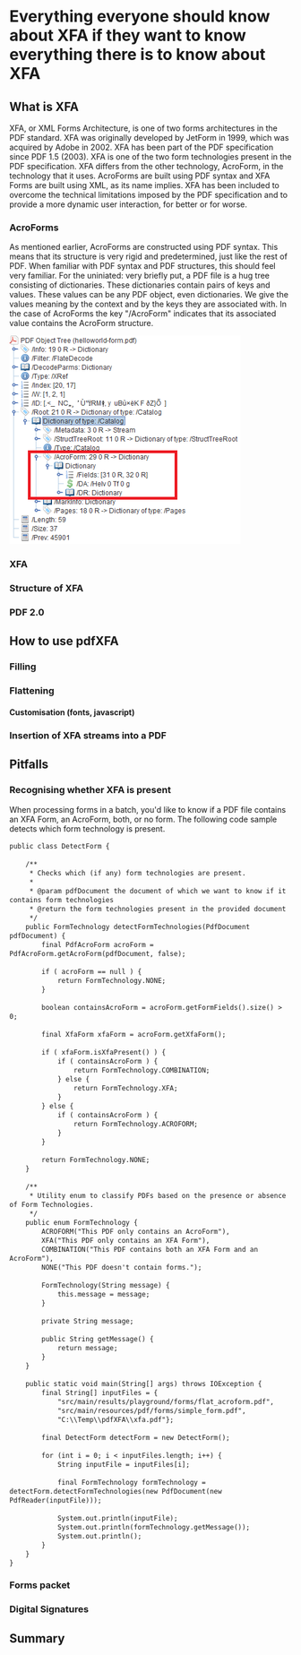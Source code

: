 # Everything everyone should know about XFA if they want to know everything there is to know about XFA



## What is XFA

XFA, or XML Forms Architecture, is one of two forms architectures in the PDF standard. XFA was originally developed by JetForm in 1999, which was acquired by Adobe in 2002. XFA has been part of the PDF specification since PDF 1.5 (2003). XFA is one of the two form technologies present in the PDF specification. XFA differs from the other technology, AcroForm, in the technology that it uses. AcroForms are built using PDF syntax and XFA Forms are built using XML, as its name implies. XFA has been included to overcome the technical limitations imposed by the PDF specification and to provide a more dynamic user interaction, for better or for worse.

### AcroForms

As mentioned earlier, AcroForms are constructed using PDF syntax. This means that its structure is very rigid and predetermined, just like the rest of PDF. When familiar with PDF syntax and PDF structures, this should feel very familiar. For the uniniated: very briefly put, a PDF file is a hug tree consisting of dictionaries. These dictionaries contain pairs of keys and values. These values can be any PDF object, even dictionaries. We give the values meaning by the context and by the keys they are associated with. In the case of AcroForms the key "/AcroForm" indicates that its associated value contains the AcroForm structure.

![Screenshot highlighting the AcroForm entry](img/001_ACROFORM.png)



### XFA

### Structure of XFA

### PDF 2.0

## How to use pdfXFA

### Filling

### Flattening

#### Customisation (fonts, javascript)

### Insertion of XFA streams into a PDF

## Pitfalls

### Recognising whether XFA is present

When processing forms in a batch, you'd like to know if a PDF file contains an XFA Form, an AcroForm, both, or no form. The following code sample detects which form technology is present. 

```
public class DetectForm {

    /**
     * Checks which (if any) form technologies are present.
     *
     * @param pdfDocument the document of which we want to know if it contains form technologies
     * @return the form technologies present in the provided document
     */
    public FormTechnology detectFormTechnologies(PdfDocument pdfDocument) {
        final PdfAcroForm acroForm = PdfAcroForm.getAcroForm(pdfDocument, false);

        if ( acroForm == null ) {
            return FormTechnology.NONE;
        }

        boolean containsAcroForm = acroForm.getFormFields().size() > 0;

        final XfaForm xfaForm = acroForm.getXfaForm();

        if ( xfaForm.isXfaPresent() ) {
            if ( containsAcroForm ) {
                return FormTechnology.COMBINATION;
            } else {
                return FormTechnology.XFA;
            }
        } else {
            if ( containsAcroForm ) {
                return FormTechnology.ACROFORM;
            }
        }

        return FormTechnology.NONE;
    }

    /**
     * Utility enum to classify PDFs based on the presence or absence of Form Technologies.
     */
    public enum FormTechnology {
        ACROFORM("This PDF only contains an AcroForm"),
        XFA("This PDF only contains an XFA Form"),
        COMBINATION("This PDF contains both an XFA Form and an AcroForm"),
        NONE("This PDF doesn't contain forms.");

        FormTechnology(String message) {
            this.message = message;
        }

        private String message;

        public String getMessage() {
            return message;
        }
    }

    public static void main(String[] args) throws IOException {
        final String[] inputFiles = {
            "src/main/results/playground/forms/flat_acroform.pdf",
            "src/main/resources/pdf/forms/simple_form.pdf",
            "C:\\Temp\\pdfXFA\\xfa.pdf"};

        final DetectForm detectForm = new DetectForm();

        for (int i = 0; i < inputFiles.length; i++) {
            String inputFile = inputFiles[i];

            final FormTechnology formTechnology = detectForm.detectFormTechnologies(new PdfDocument(new PdfReader(inputFile)));

            System.out.println(inputFile);
            System.out.println(formTechnology.getMessage());
            System.out.println();
        }
    }
}
```

### Forms packet

### Digital Signatures

## Summary